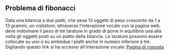 ## Problema di fibonacci
Data una bilancia a due piatti, che pesa 13 oggetti di peso crescente da 1 a 13 grammi, un visitatore, attraverso l'interazione vocale con la pagina web, deve indovinare il peso di tre tarature in grado di porre in equilibrio una alla volta gli oggetti posti su un piatto della bilancia. Le tarature possono essere collocate su uno o su ambedue i piatti anche in numero inferiore a tre.
Digitando questo link si ha accesso all'interazione vocale:
<a href="Voce/Voce.html"> Pagina di risposta </a>


